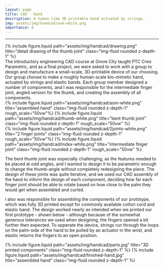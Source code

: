 ```yaml
---
layout: page
title: CAD - Hand
description: A human-like 3D printable hand actuated by strings.
img: assets/img/handcad/asm-white.png
importance: 4
---
```

-----
<div class="row justify-content-sm-center">
    <div class="col-md-8 mt-3 mt-md-0">
        {% include figure.liquid path="assets/img/handcad/drawing.png" title="detail drawing of the thumb joint" class="img-fluid rounded z-depth-1" %}
    </div>
</div>
The introductory engineering CAD course at Grove City taught PTC Creo Parametric, and as a final project, 
we were asked to work with a group to design and manufacture a small-scale, 3D-printable device of our choosing. 
Our group choose to make a roughly human-scale bio-mimetic hand, actuated by strings and elastic bands. Each group member designed a number of components, and I was responsible for the intermediate finger joint, angled version for the thumb, and creating the assembly of all components.
<div class="row justify-content-sm-center">
    <div class="col-md-5 mt-3 mt-md-0">
        {% include figure.liquid path="assets/img/handcad/asm-white.png" title="assembled hand" class="img-fluid rounded z-depth-1" rough_scale="50vw"%}
        {% include figure.liquid path="assets/img/handcad/thumb-white.png" title="bent thumb joint" class="img-fluid rounded z-depth-1" rough_scale="50vw" %}
    </div>
    <div class="col-md-5 mt-3 mt-md-0">
        {% include figure.liquid path="assets/img/handcad/2joints-white.png" title="2 finger joints" class="img-fluid rounded z-depth-1" rough_scale="50vw"%}
        {% include figure.liquid path="assets/img/handcad/index-white.png" title="intermediate finger joint" class="img-fluid rounded z-depth-1" rough_scale="50vw" %}
    </div>
</div>

The bent thumb joint was especially challenging, as the features needed to be placed at odd angles, and I wanted to design it to be parametric enough to change the thumb-angle without completely redesigning the piece. The design of these joints was quite iterative, and we used our CAD assembly of the hand to inform the design of each component, deciding how far each finger joint should be able to rotate based on how close to the palm they would get when assembled and curled.


I also was responsible for assembling the components of our prototype, which was fully 3D printed except for commonly available cotton cord and elastic band. The design worked nearly as intended when we printed our first prototype - shown below - although because of the somewhat generous tolerances we used when designing, the fingers opened a bit further then expected. To opperate the device, strings run through the loops on the palm-side of the hand to be pulled by an actuator in the wrist, and elastic returns the fingers to an open position. 

<div class="row justify-content-sm-center">
    <div class="col-sm-7 align-self-center">
        {% include figure.liquid path="assets/img/handcad/parts.jpg" title="3D printed components" class="img-fluid rounded z-depth-1" %}
        {% include figure.liquid path="assets/img/handcad/finished-hand.jpg" title="assembled hand" class="img-fluid rounded z-depth-1" %}
    </div>
</div>

